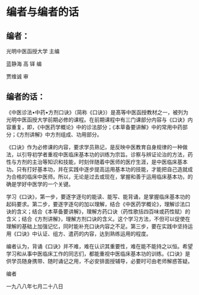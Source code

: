 # 编者与编者的话

## 编者：

光明中医函授大学  主编

蓝静海   高 铎  编

贾维诚  审

## 编者的话：

《中医诊法•中药•方剂口诀》（简称《口诀》）是髙等中医函授教材之一，被列为光明中医函授大学前期必修的课程。在前期课程中有三门课部分内容与《口诀》内容重复，即，《中医药学概论》中的诊法部分；《本草备要讲解》中的常用中药部分；《方剂讲解》中方剂组成、功用部分。

《口诀》作为必修课的内容，要求学员熟记，是反映中医教育自身规律的一种做法，以引导初学者重视中医临床基本功的训练为宗旨。诊察与辨证论治的方法，药性与方剂的主治等知识和技能，时刻伴随着中医师的医疗生涯，是中医临床基本功。只有打好基本功，并在实践中逐步提高运用基本功的技能，才能把自己造就成为合格的临床中医师。所以，无论是过去或现在，掌握和善于运用临床基本功，的确是学好中医学的一个关键。

学习《口诀》，第一步，要逐字逐句的能读、能写、能背诵，是掌握临床基本功的起码要求。第二步，要逐字逐句的加以理解，结合《中医药学概论》，理解诊法口诀的含义；结合《本草备要讲解》，理解方药口诀（药性歌括四百味或药性赋）的含义；结合《方剂讲解》，理解方剂口诀的含义。这个学习方法，不但可以促使在理解的基础上加强记忆，同时能补充口诀内容之不足。第三步，要在实践中坚持运用《口诀》中认证、组方、遣药的内容，达到熟练运用的程度。

编者认为，背诵《口诀》并不难，难在认识其重要性，难在能不能持之以恒。希望学习和从事中医临床工作的同志们，都能重视中医临床基本功的训练。《口诀》是供学员随身携带、随时诵记之用，不必安排面授辅导，必要时可由老师解惑答疑。

编者

一九八八年七月二十八日
